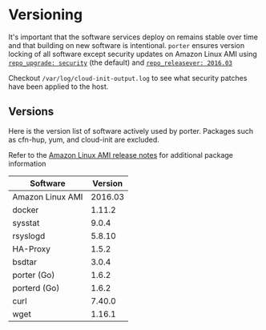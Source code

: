 Versioning
==========

It's important that the software services deploy on remains stable over time and
that building on new software is intentional. `porter` ensures version locking
of all software except security updates on Amazon Linux AMI using
[`repo_upgrade: security`](http://docs.aws.amazon.com/AWSEC2/latest/UserGuide/AmazonLinuxAMIBasics.html#security-updates)
(the default) and [`repo_releasever: 2016.03`](http://docs.aws.amazon.com/AWSEC2/latest/UserGuide/AmazonLinuxAMIBasics.html#RepoConfig)

Checkout `/var/log/cloud-init-output.log` to see what security patches have been
applied to the host.

Versions
--------

Here is the version list of software actively used by porter.
Packages such as cfn-hup, yum, and cloud-init are excluded.

Refer to the [Amazon Linux AMI release notes](https://aws.amazon.com/amazon-linux-ami/2016.03-release-notes/)
for additional package information

| Software               | Version |
|------------------------|---------|
| Amazon Linux AMI       | 2016.03 |
| docker                 | 1.11.2  |
| sysstat                | 9.0.4   |
| rsyslogd               | 5.8.10  |
| HA-Proxy               | 1.5.2   |
| bsdtar                 | 3.0.4   |
| porter (Go)            | 1.6.2   |
| porterd (Go)           | 1.6.2   |
| curl                   | 7.40.0  |
| wget                   | 1.16.1  |
